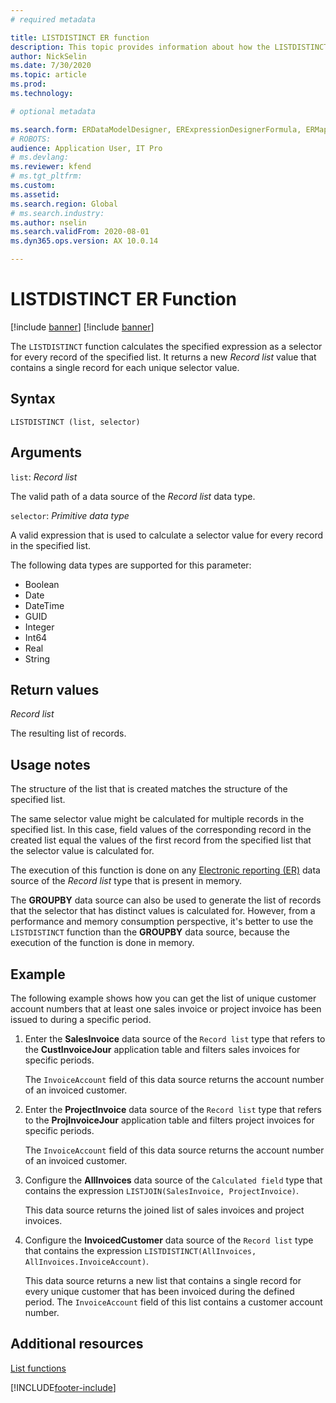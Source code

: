 ```yaml
---
# required metadata

title: LISTDISTINCT ER function
description: This topic provides information about how the LISTDISTINCT Electronic reporting (ER) function is used.
author: NickSelin
ms.date: 7/30/2020
ms.topic: article
ms.prod: 
ms.technology: 

# optional metadata

ms.search.form: ERDataModelDesigner, ERExpressionDesignerFormula, ERMappedFormatDesigner, ERModelMappingDesigner
# ROBOTS: 
audience: Application User, IT Pro
# ms.devlang: 
ms.reviewer: kfend
# ms.tgt_pltfrm: 
ms.custom: 
ms.assetid: 
ms.search.region: Global
# ms.search.industry: 
ms.author: nselin
ms.search.validFrom: 2020-08-01
ms.dyn365.ops.version: AX 10.0.14

---
```


# LISTDISTINCT ER Function

[!include [banner](../includes/banner.md)]
[!include [banner](../includes/preview-banner.md)]

The `LISTDISTINCT` function calculates the specified expression as a selector for every record of the specified list. It returns a new *Record list* value that contains a single record for each unique selector value.

## Syntax

```
LISTDISTINCT (list, selector)
```

## Arguments

`list`: *Record list*

The valid path of a data source of the *Record list* data type.

`selector`: *Primitive data type*

A valid expression that is used to calculate a selector value for every record in the specified list.

The following data types are supported for this parameter:

- Boolean
- Date
- DateTime
- GUID
- Integer
- Int64
- Real
- String

## Return values

*Record list*

The resulting list of records.

## Usage notes

The structure of the list that is created matches the structure of the specified list.

The same selector value might be calculated for multiple records in the specified list. In this case, field values of the corresponding record in the created list equal the values of the first record from the specified list that the selector value is calculated for.

The execution of this function is done on any [Electronic reporting (ER)](general-electronic-reporting.md) data source of the *Record list* type that is present in memory.

The **GROUPBY** data source can also be used to generate the list of records that the selector that has distinct values is calculated for. However, from a performance and memory consumption perspective, it's better to use the `LISTDISTINCT` function than the **GROUPBY** data source, because the execution of the function is done in memory.

## Example

The following example shows how you can get the list of unique customer account numbers that at least one sales invoice or project invoice has been issued to during a specific period.

1. Enter the **SalesInvoice** data source of the `Record list` type that refers to the **CustInvoiceJour** application table and filters sales invoices for specific periods.

    The `InvoiceAccount` field of this data source returns the account number of an invoiced customer.

2. Enter the **ProjectInvoice** data source of the `Record list` type that refers to the **ProjInvoiceJour** application table and filters project invoices for specific periods.

    The `InvoiceAccount` field of this data source returns the account number of an invoiced customer.

3. Configure the **AllInvoices** data source of the `Calculated field` type that contains the expression `LISTJOIN(SalesInvoice, ProjectInvoice)`.

    This data source returns the joined list of sales invoices and project invoices.

4. Configure the **InvoicedCustomer** data source of the `Record list` type that contains the expression `LISTDISTINCT(AllInvoices, AllInvoices.InvoiceAccount)`.

    This data source returns a new list that contains a single record for every unique customer that has been invoiced during the defined period. The `InvoiceAccount` field of this list contains a customer account number.

## Additional resources

[List functions](er-functions-category-list.md)


[!INCLUDE[footer-include](../../../includes/footer-banner.md)]